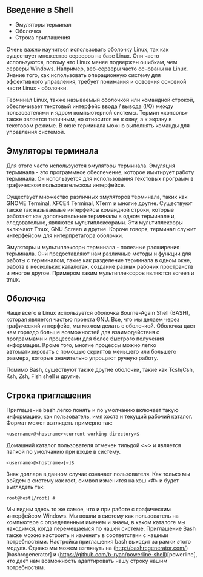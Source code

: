 Введение в Shell
---- 
* Эмуляторы терминал   
* Оболочка
* Cтрока приглашения

Очень важно научиться использовать оболочку Linux, так как существует множество серверов на базе Linux. Они часто используются, потому что Linux менее подвержен ошибкам, чем серверы Windows. Например, веб-серверы часто основаны на Linux. Знание того, как использовать операционную систему для эффективного управления, требует понимания и освоения основной части Linux - оболочки.

Терминал Linux, также называемый оболочкой или командной строкой, обеспечивает текстовый интерфейс ввода / вывода (I/O) между пользователями и ядром компьютерной системы. Термин «консоль» также является типичным, но относится не к окну, а к экрану в текстовом режиме. В окне терминала можно выполнять команды для управления системой.

Эмуляторы терминала
----
Для этого часто используются эмуляторы терминала. Эмуляция терминала - это программное обеспечение, которое имитирует работу терминала. Он используется для использования текстовых программ в графическом пользовательском интерфейсе.

Существует множество различных эмуляторов терминала, таких как GNOME Terminal, XFCE4 Terminal, XTerm и многие другие. Существуют также так называемые интерфейсы командной строки, которые работают как дополнительные терминалы в одном терминале и, следовательно, являются мультиплексорами. Эти мультиплексоры включают Tmux, GNU Screen и другие. Короче говоря, терминал служит интерфейсом для интерпретатора оболочки.

Эмуляторы и мультиплексоры терминала - полезные расширения терминала. Они предоставляют нам различные методы и функции для работы с терминалом, такие как разделение терминала в одном окне, работа в нескольких каталогах, создание разных рабочих пространств и многое другое. Примером таким мультиплексоров являются screen и tmux.

Оболочка
----
Чаще всего в Linux используется оболочка Bourne-Again Shell (BASH), которая является частью проекта GNU. Все, что мы делаем через графический интерфейс, мы можем делать с оболочкой. Оболочка дает нам гораздо больше возможностей для взаимодействия с программами и процессами для более быстрого получения информации. Кроме того, многие процессы можно легко автоматизировать с помощью скриптов меньшего или большего размера, которые значительно упрощают ручную работу.

Помимо Bash, существуют также другие оболочки, такие как Tcsh/Csh, Ksh, Zsh, Fish shell и другие.

Cтрока приглашения
----
Приглашение bash легко понять и по умолчанию включает такую информацию, как пользователь, имя хоста и текущий рабочий каталог. Формат может выглядеть примерно так:
```
<username>@<hostname><current working directory>$
```
Домашний каталог пользователя отмечен тильдой <~> и является папкой по умолчанию при входе в систему.
```
<username>@<hostname>[~]$
```
Знак доллара в данном случае означает пользователя. Как только мы войдем в систему как root, символ изменится на хэш <#> и будет выглядеть так:
```
root@host[/root] #
```
Мы видим здесь то же самое, что и при работе с графическим интерфейсом Windows. Мы вошли в систему как пользователь на компьютере с определенным именем и знаем, в каком каталоге мы находимся, когда перемещаемся по нашей системе. Приглашение Bash также можно настроить и изменить в соответствии с нашими потребностями. Настройка приглашения bash выходит за рамки этого модуля. Однако мы можем взглянуть на (http://bashrcgenerator.com/)[bashrcgenerator] и (https://github.com/b-ryan/powerline-shell)[powerline], что дает нам возможность адаптировать нашу строку нашим потребностям.
